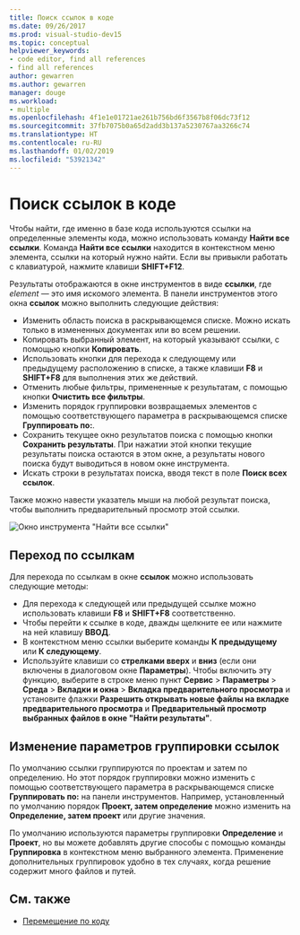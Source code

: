 ```yaml
---
title: Поиск ссылок в коде
ms.date: 09/26/2017
ms.prod: visual-studio-dev15
ms.topic: conceptual
helpviewer_keywords:
- code editor, find all references
- find all references
author: gewarren
ms.author: gewarren
manager: douge
ms.workload:
- multiple
ms.openlocfilehash: 4f1e1e01721ae261b756bd6f3567b8f06dc73f12
ms.sourcegitcommit: 37fb7075b0a65d2add3b137a5230767aa3266c74
ms.translationtype: HT
ms.contentlocale: ru-RU
ms.lasthandoff: 01/02/2019
ms.locfileid: "53921342"
---
```

# <a name="find-references-in-your-code"></a>Поиск ссылок в коде

Чтобы найти, где именно в базе кода используются ссылки на определенные элементы кода, можно использовать команду **Найти все ссылки**. Команда **Найти все ссылки** находится в контекстном меню элемента, ссылки на который нужно найти. Если вы привыкли работать с клавиатурой, нажмите клавиши **SHIFT+F12**.

Результаты отображаются в окне инструментов в виде **<element> ссылки**, где *element* — это имя искомого элемента. В панели инструментов этого окна **ссылок** можно выполнить следующие действия:
- Изменить область поиска в раскрывающемся списке. Можно искать только в измененных документах или во всем решении.
- Копировать выбранный элемент, на который указывают ссылки, с помощью кнопки **Копировать**.
- Использовать кнопки для перехода к следующему или предыдущему расположению в списке, а также клавиши **F8** и **SHIFT+F8** для выполнения этих же действий.
- Отменить любые фильтры, примененные к результатам, с помощью кнопки **Очистить все фильтры**.
- Изменить порядок группировки возвращаемых элементов с помощью соответствующего параметра в раскрывающемся списке **Группировать по:**.
- Сохранить текущее окно результатов поиска с помощью кнопки **Сохранить результаты**. При нажатии этой кнопки текущие результаты поиска остаются в этом окне, а результаты нового поиска будут выводиться в новом окне инструмента.
- Искать строки в результатах поиска, вводя текст в поле **Поиск всех ссылок**.

Также можно навести указатель мыши на любой результат поиска, чтобы выполнить предварительный просмотр этой ссылки.

![Окно инструмента "Найти все ссылки"](../ide/media/vside_findallreferences.png)

## <a name="navigate-to-references"></a>Переход по ссылкам
Для перехода по ссылкам в окне **ссылок** можно использовать следующие методы:

- Для перехода к следующей или предыдущей ссылке можно использовать клавиши **F8** и **SHIFT+F8** соответственно.
- Чтобы перейти к ссылке в коде, дважды щелкните ее или нажмите на ней клавишу **ВВОД**.
- В контекстном меню ссылки выберите команды **К предыдущему** или **К следующему**.
- Используйте клавиши со **стрелками вверх** и **вниз** (если они включены в диалоговом окне **Параметры**). Чтобы включить эту функцию, выберите в строке меню пункт **Сервис** > **Параметры** > **Среда** > **Вкладки и окна** > **Вкладка предварительного просмотра** и установите флажки **Разрешить открывать новые файлы на вкладке предварительного просмотра** и **Предварительный просмотр выбранных файлов в окне "Найти результаты"**.

## <a name="change-reference-groupings"></a>Изменение параметров группировки ссылок
По умолчанию ссылки группируются по проектам и затем по определению. Но этот порядок группировки можно изменить с помощью соответствующего параметра в раскрывающемся списке **Группировать по:** на панели инструментов. Например, установленный по умолчанию порядок **Проект, затем определение** можно изменить на **Определение, затем проект** или другие значения.

По умолчанию используются параметры группировки **Определение** и **Проект**, но вы можете добавлять другие способы с помощью команды **Группировка** в контекстном меню выбранного элемента. Применение дополнительных группировок удобно в тех случаях, когда решение содержит много файлов и путей.

## <a name="see-also"></a>См. также

- [Перемещение по коду](../ide/navigating-code.md)